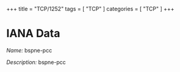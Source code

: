 +++
title = "TCP/1252"
tags = [ "TCP" ]
categories = [ "TCP" ]
+++

# IANA Data

_Name:_ bspne-pcc

_Description:_ bspne-pcc

